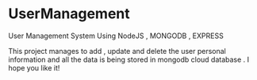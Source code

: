 # UserManagement
User Management System Using NodeJS , MONGODB , EXPRESS

 This project manages to add , update and delete the user personal information and all the data is being stored in mongodb cloud database . 
 I hope you like it!
